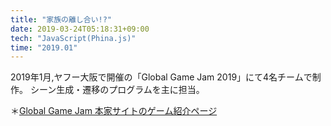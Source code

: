 ```yaml
---
title: "家族の離し合い!?"
date: 2019-03-24T05:18:31+09:00
tech: "JavaScript(Phina.js)"
time: "2019.01"
---
```


2019年1月,ヤフー大阪で開催の「Global Game Jam 2019」にて4名チームで制作。
シーン生成・遷移のプログラムを主に担当。

＊[Global Game Jam 本家サイトのゲーム紹介ページ](https://globalgamejam.org/2019/games/%E5%AE%B6%E6%97%8F%E3%81%AE%E9%9B%A2%E3%81%97%E5%90%88%E3%81%84)